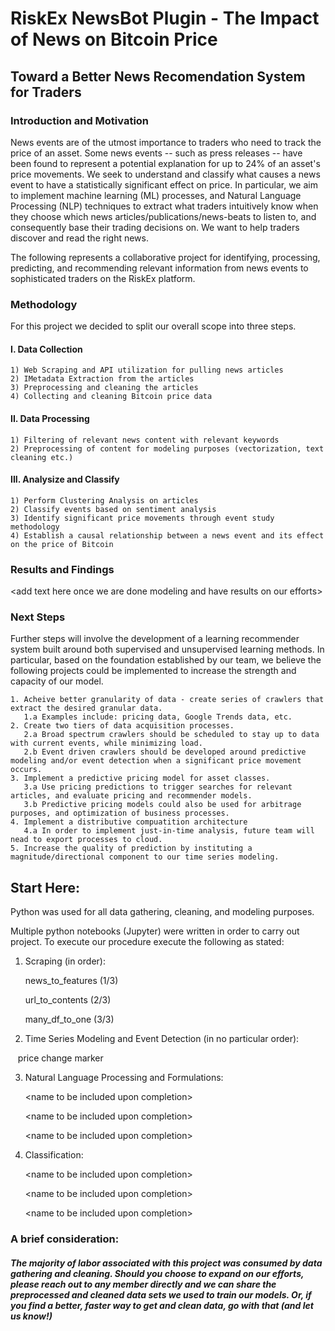 # RiskEx NewsBot Plugin - The Impact of News on Bitcoin Price
## Toward a Better News Recomendation System for Traders



### Introduction and Motivation

News events are of the utmost importance to traders who need to track the price of an asset. Some news events -- such as press releases -- have been found to represent a potential explanation for up to 24% of an asset's price movements. We seek to understand and classify what causes a news event to have a statistically significant effect on price. In particular, we aim to implement machine learning (ML) processes, and Natural Language Processing (NLP) techniques to extract what traders intuitively know when they choose which news articles/publications/news-beats to listen to, and consequently base their trading decisions on. We want to help traders discover and read the right news.

The following represents a collaborative project for identifying, processing, predicting, and recommending relevant information from news events to sophisticated traders on the RiskEx platform.



### Methodology
For this project we decided to split our overall scope into three steps. 
 
#### I. Data Collection
    1) Web Scraping and API utilization for pulling news articles
    2) IMetadata Extraction from the articles
    3) Preprocessing and cleaning the articles
    4) Collecting and cleaning Bitcoin price data

#### II. Data Processing
    1) Filtering of relevant news content with relevant keywords
    2) Preprocessing of content for modeling purposes (vectorization, text cleaning etc.)

#### III. Analysize and Classify
    1) Perform Clustering Analysis on articles
    2) Classify events based on sentiment analysis
    3) Identify significant price movements through event study methodology
    4) Establish a causal relationship between a news event and its effect on the price of Bitcoin



### Results and Findings
\<add text here once we are done modeling and have results on our efforts\>

### Next Steps
Further steps will involve the development of a learning recommender system built around both supervised and unsupervised learning methods. In particular, based on the foundation established by our team, we believe the following projects could be implemented to increase the strength and capacity of our model.

    1. Acheive better granularity of data - create series of crawlers that extract the desired granular data.
       1.a Examples include: pricing data, Google Trends data, etc.  
    2. Create two tiers of data acquisition processes.
       2.a Broad spectrum crawlers should be scheduled to stay up to data with current events, while minimizing load. 
       2.b Event driven crawlers should be developed around predictive modeling and/or event detection when a significant price movement occurs.
    3. Implement a predictive pricing model for asset classes. 
       3.a Use pricing predictions to trigger searches for relevant articles, and evaluate pricing and recommender models.
       3.b Predictive pricing models could also be used for arbitrage purposes, and optimization of business processes.
    4. Implement a distributive compuatition architecture
       4.a In order to implement just-in-time analysis, future team will nead to export processes to cloud.
    5. Increase the quality of prediction by instituting a magnitude/directional component to our time series modeling.



## Start Here:
Python was used for all data gathering, cleaning, and modeling purposes.

Multiple python notebooks (Jupyter) were written in order to carry out project. To execute our procedure execute the following as stated:

1) Scraping (in order):

    news_to_features (1/3)
    
    url_to_contents (2/3)
    
    many_df_to_one (3/3)
        
2) Time Series Modeling and Event Detection (in no particular order): 

    price change marker

3) Natural Language Processing and Formulations:

    \<name to be included upon completion\>
    
    \<name to be included upon completion\>
    
    \<name to be included upon completion\>
  
4) Classification:

    \<name to be included upon completion\>
    
    \<name to be included upon completion\>
    
    \<name to be included upon completion\>
  
  
   

### A brief consideration:
##### The majority of labor associated with this project was consumed by data gathering and cleaning. Should you choose to expand on our efforts, please reach out to any member directly and we can share the preprocessed and cleaned data sets we used to train our models. Or, if you find a better, faster way to get and clean data, go with that (and let us know!)
